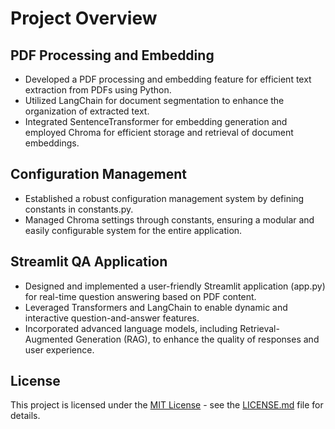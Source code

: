 # Project Overview

## PDF Processing and Embedding

- Developed a PDF processing and embedding feature for efficient text extraction from PDFs using Python.
- Utilized LangChain for document segmentation to enhance the organization of extracted text.
- Integrated SentenceTransformer for embedding generation and employed Chroma for efficient storage and retrieval of document embeddings.

## Configuration Management

- Established a robust configuration management system by defining constants in constants.py.
- Managed Chroma settings through constants, ensuring a modular and easily configurable system for the entire application.

## Streamlit QA Application

- Designed and implemented a user-friendly Streamlit application (app.py) for real-time question answering based on PDF content.
- Leveraged Transformers and LangChain to enable dynamic and interactive question-and-answer features.
- Incorporated advanced language models, including Retrieval-Augmented Generation (RAG), to enhance the quality of responses and user experience.

## License

This project is licensed under the [MIT License](LICENSE.md) - see the [LICENSE.md](LICENSE.md) file for details.



